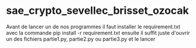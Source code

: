 # sae_crypto_sevellec_brisset_ozocak

Avant de lancer un de nos programmes il faut installer le requirement.txt avec la commande pip install -r requirement.txt
ensuite il suffit juste d'ouvrir un des fichiers partie1.py, partie2.py ou partie3.py et le lancer
